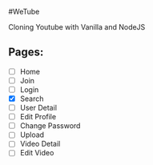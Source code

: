 #WeTube

Cloning Youtube with Vanilla and NodeJS

## Pages:

-   [ ] Home
-   [ ] Join
-   [ ] Login
-   [x] Search
-   [ ] User Detail
-   [ ] Edit Profile
-   [ ] Change Password
-   [ ] Upload
-   [ ] Video Detail
-   [ ] Edit Video
